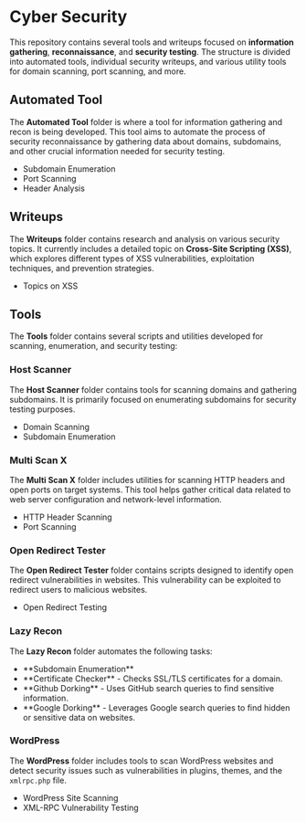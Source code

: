 
# Cyber Security

This repository contains several tools and writeups focused on **information gathering**, **reconnaissance**, and **security testing**. The structure is divided into automated tools, individual security writeups, and various utility tools for domain scanning, port scanning, and more.

## Automated Tool

The **Automated Tool** folder is where a tool for information gathering and recon is being developed. This tool aims to automate the process of security reconnaissance by gathering data about domains, subdomains, and other crucial information needed for security testing.

<ul>
  <li>Subdomain Enumeration</li>
  <li>Port Scanning</li>
  <li>Header Analysis</li>
</ul>

## Writeups

The **Writeups** folder contains research and analysis on various security topics. It currently includes a detailed topic on **Cross-Site Scripting (XSS)**, which explores different types of XSS vulnerabilities, exploitation techniques, and prevention strategies.

<ul>
  <li>Topics on XSS</li>
</ul>

## Tools

The **Tools** folder contains several scripts and utilities developed for scanning, enumeration, and security testing:

### Host Scanner

The **Host Scanner** folder contains tools for scanning domains and gathering subdomains. It is primarily focused on enumerating subdomains for security testing purposes.

<ul>
  <li>Domain Scanning</li>
  <li>Subdomain Enumeration</li>
</ul>

### Multi Scan X

The **Multi Scan X** folder includes utilities for scanning HTTP headers and open ports on target systems. This tool helps gather critical data related to web server configuration and network-level information.

<ul>
  <li>HTTP Header Scanning</li>
  <li>Port Scanning</li>
</ul>

### Open Redirect Tester

The **Open Redirect Tester** folder contains scripts designed to identify open redirect vulnerabilities in websites. This vulnerability can be exploited to redirect users to malicious websites.

<ul>
  <li>Open Redirect Testing</li>
</ul>

### Lazy Recon

The **Lazy Recon** folder automates the following tasks:

<ul>
  <li>**Subdomain Enumeration**</li>
  <li>**Certificate Checker** - Checks SSL/TLS certificates for a domain.</li>
  <li>**Github Dorking** - Uses GitHub search queries to find sensitive information.</li>
  <li>**Google Dorking** - Leverages Google search queries to find hidden or sensitive data on websites.</li>
</ul>

### WordPress

The **WordPress** folder includes tools to scan WordPress websites and detect security issues such as vulnerabilities in plugins, themes, and the `xmlrpc.php` file.

<ul>
  <li>WordPress Site Scanning</li>
  <li>XML-RPC Vulnerability Testing</li>
</ul>

